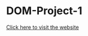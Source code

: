 # DOM-Project-1
[Click here to visit the website](https://harichandana2000.github.io/DOM-Project-1/)
